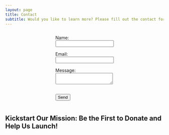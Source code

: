 ```yaml
---
layout: page
title: Contact
subtitle: Would you like to learn more? Please fill out the contact form.
---
```


<div style="text-align:center;">
  <form action="https://formspree.io/f/mwpebego" method="POST" style="display:inline-block; text-align:left;">
    
  <label for="name" class="form-input">Name:</label><br/>
    <input type="text" id="name" name="name" required class="form-input"><br/>

  <label for="email" class="form-input">Email:</label><br/>
    <input type="email" id="email" name="email" required class="form-input"><br/>

  <label for="message" class="form-input">Message:</label><br/>
    <textarea id="message" name="message" required class="form-input"></textarea><br/>

  <div class="cf-turnstile" data-sitekey="0x4AAAAAAAgq6aWcRPgiyXLH" data-callback="javascriptCallback"></div><br/>

  <button type="submit" class="form-submit">
        Send
    </button>
  </form>
</div>

## Kickstart Our Mission: Be the First to Donate and Help Us Launch!

<div class="gfm-embed" style="margin-top: 30px;" data-url="https://www.gofundme.com/f/empower-change-support-our-nonprofit-vision/widget/large?sharesheet=donationsEmpty&attribution_id=sl:987a8a9e-98dd-4038-921e-86b3876d49a3"></div>
<script defer src="https://www.gofundme.com/static/js/embed.js"></script>